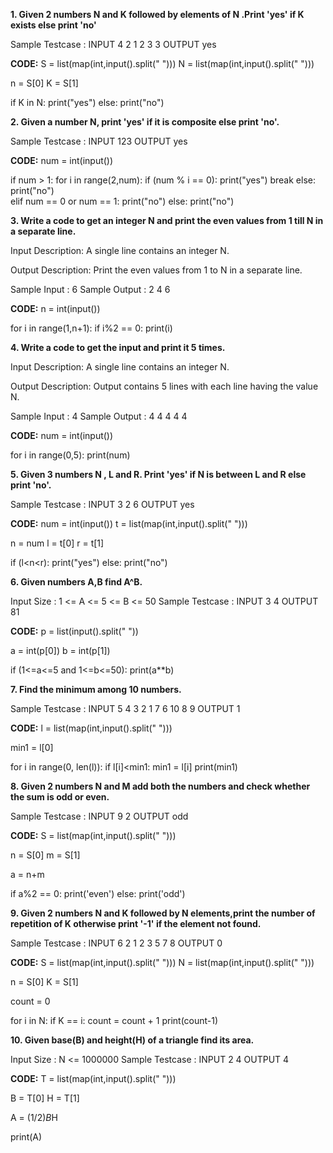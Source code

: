 **1. Given 2 numbers N and K followed by elements of N .Print 'yes' if K exists else print 'no'**

Sample Testcase :
INPUT
4 2
1 2 3 3
OUTPUT
yes

**CODE:**
S = list(map(int,input().split(" ")))
N = list(map(int,input().split(" ")))

n = S[0]
K = S[1]

if K in N:
  print("yes")
else:
  print("no")


**2. Given a number N, print 'yes' if it is composite else print 'no'.**

Sample Testcase :
INPUT
123
OUTPUT
yes

**CODE:**
num = int(input())

if num > 1:
  for i in range(2,num):
    if (num % i == 0):
      print("yes")
      break
  else:
    print("no")   
elif num == 0 or num == 1:
  print("no")
else:
  print("no")
  
**3. Write a code to get an integer N and print the even values from 1 till N in a separate line.**

Input Description:
A single line contains an integer N.

Output Description:
Print the even values from 1 to N in a separate line.

Sample Input :
6
Sample Output :
2
4
6

**CODE:**
n = int(input())

for i in range(1,n+1):
  if i%2 == 0:
    print(i)

**4. Write a code to get the input and print it 5 times.**

Input Description:
A single line contains an integer N.

Output Description:
Output contains 5 lines with each line having the value N.

Sample Input :
4
Sample Output :
4
4
4
4
4

**CODE:**
num = int(input())

for i in range(0,5):
    print(num)

**5. Given 3 numbers N , L and R. Print 'yes' if N is between L and R else print 'no'.**

Sample Testcase :
INPUT
3
2 6
OUTPUT
yes

**CODE:**
num = int(input())
t = list(map(int,input().split(" ")))

n = num
l = t[0]
r = t[1]

if (l<n<r):
  print("yes")
else:
  print("no")

**6. Given numbers A,B find A^B.**

Input Size : 1 <= A <= 5 <= B <= 50
Sample Testcase :
INPUT
3 4
OUTPUT
81

**CODE:**
p = list(input().split(" "))

a = int(p[0])
b = int(p[1])

if (1<=a<=5 and 1<=b<=50):
  print(a**b)

**7. Find the minimum among 10 numbers.**

Sample Testcase :
INPUT
5 4 3 2 1 7 6 10 8 9
OUTPUT
1

**CODE:**
l = list(map(int,input().split(" ")))

min1 = l[0]

for i in range(0, len(l)):
  if l[i]<min1:
    min1 = l[i]
print(min1)

**8. Given 2 numbers N and M add both the numbers and check whether the sum is odd or even.**

Sample Testcase :
INPUT
9 2
OUTPUT
odd

**CODE:**
S = list(map(int,input().split(" ")))

n = S[0]
m = S[1]

a = n+m

if a%2 == 0:
  print('even')
else:
  print('odd')

**9. Given 2 numbers N and K followed by N elements,print the number of repetition of K otherwise print '-1' if the element not found.**

Sample Testcase :
INPUT
6 2
1 2 3 5 7 8
OUTPUT
0

**CODE:**
S = list(map(int,input().split(" ")))
N = list(map(int,input().split(" ")))

n = S[0]
K = S[1]

count = 0

for i in N: 
  if K == i:
    count = count + 1
print(count-1)

**10. Given base(B) and height(H) of a triangle find its area.**

Input Size : N <= 1000000
Sample Testcase :
INPUT
2 4
OUTPUT
4

**CODE:**
T = list(map(int,input().split(" ")))

B = T[0]
H = T[1]

A = (1/2)*B*H

print(A)

